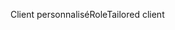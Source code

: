 <span data-ttu-id="91b57-101">Client personnalisé</span><span class="sxs-lookup"><span data-stu-id="91b57-101">RoleTailored client</span></span>